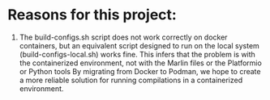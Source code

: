 # Reasons for this project:

1. The build-configs.sh script does not work correctly on docker containers, but an equivalent script designed to run on the local system (build-configs-local.sh) works fine.
This infers that the problem is with the containerized environment, not with the Marlin files or the Platformio or Python tools
By migrating from Docker to Podman, we hope to create a more reliable solution for running compilations in a containerized environment.



